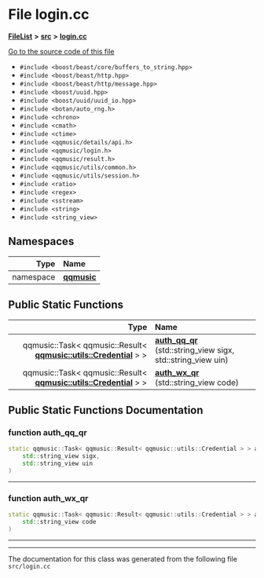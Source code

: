 

# File login.cc



[**FileList**](files.md) **>** [**src**](dir_68267d1309a1af8e8297ef4c3efbcdba.md) **>** [**login.cc**](login_8cc.md)

[Go to the source code of this file](login_8cc_source.md)



* `#include <boost/beast/core/buffers_to_string.hpp>`
* `#include <boost/beast/http.hpp>`
* `#include <boost/beast/http/message.hpp>`
* `#include <boost/uuid.hpp>`
* `#include <boost/uuid/uuid_io.hpp>`
* `#include <botan/auto_rng.h>`
* `#include <chrono>`
* `#include <cmath>`
* `#include <ctime>`
* `#include <qqmusic/details/api.h>`
* `#include <qqmusic/login.h>`
* `#include <qqmusic/result.h>`
* `#include <qqmusic/utils/common.h>`
* `#include <qqmusic/utils/session.h>`
* `#include <ratio>`
* `#include <regex>`
* `#include <sstream>`
* `#include <string>`
* `#include <string_view>`













## Namespaces

| Type | Name |
| ---: | :--- |
| namespace | [**qqmusic**](namespaceqqmusic.md) <br> |


























## Public Static Functions

| Type | Name |
| ---: | :--- |
|  qqmusic::Task&lt; qqmusic::Result&lt; [**qqmusic::utils::Credential**](classqqmusic_1_1utils_1_1Credential.md) &gt; &gt; | [**auth\_qq\_qr**](#function-auth_qq_qr) (std::string\_view sigx, std::string\_view uin) <br> |
|  qqmusic::Task&lt; qqmusic::Result&lt; [**qqmusic::utils::Credential**](classqqmusic_1_1utils_1_1Credential.md) &gt; &gt; | [**auth\_wx\_qr**](#function-auth_wx_qr) (std::string\_view code) <br> |


























## Public Static Functions Documentation




### function auth\_qq\_qr 

```C++
static qqmusic::Task< qqmusic::Result< qqmusic::utils::Credential > > auth_qq_qr (
    std::string_view sigx,
    std::string_view uin
) 
```




<hr>



### function auth\_wx\_qr 

```C++
static qqmusic::Task< qqmusic::Result< qqmusic::utils::Credential > > auth_wx_qr (
    std::string_view code
) 
```




<hr>

------------------------------
The documentation for this class was generated from the following file `src/login.cc`

